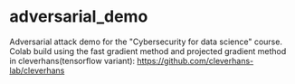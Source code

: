 # adversarial_demo
Adversarial attack demo for the "Cybersecurity for data science" course.
Colab build using the fast gradient method and projected gradient method in cleverhans(tensorflow variant): https://github.com/cleverhans-lab/cleverhans
